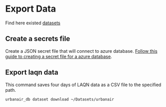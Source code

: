 # Export Data

Find here existed [datasets](datasets.md)

## Create a secrets file

Create a JSON secret file that will connect to azure database.
[Follow this guide to creating a secret file for a azure database](secretfile.md#azure-database).

## Export laqn data

This command saves four days of LAQN data as a CSV file to the specified path.

```
urbanair_db dataset download ~/Datasets/urbanair
```

